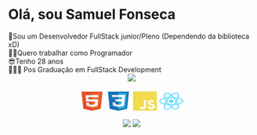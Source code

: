 <div align="left">
  <h1>Olá, sou Samuel Fonseca </h1>
  📖Sou um Desenvolvedor FullStack junior/Pleno (Dependendo da biblioteca xD)
   <br>
  👨‍💻Quero trabalhar como Programador
    <br>
  😎Tenho 28 anos
   <br>
  👨🏻‍🎓
  Pos Graduação em FullStack Development
  

  
</div>

<div align="center">
  <a href="https://github.com/samuelbatista3rios">
  <img height="180em" src="https://github-readme-stats.vercel.app/api/top-langs/?username=samuelbatista3rios&layout=compact&langs_count=7&theme=dracula"/>
  </a>
</div>
  
  
  
  
  
  <div align="center"><br>
  <img align="rigth" alt="Samuel-HTML" height="40" width="50" src="https://raw.githubusercontent.com/devicons/devicon/master/icons/html5/html5-original.svg">
  <img align="" alt="Samuel-CSS" height="40" width="50" src="https://raw.githubusercontent.com/devicons/devicon/master/icons/css3/css3-original.svg">
  <img align="" alt="Samuel-Js" height="40" width="50" src="https://raw.githubusercontent.com/devicons/devicon/master/icons/javascript/javascript-plain.svg">
  <img align="t" alt="Samuel-React" height="40" width="50" src="https://raw.githubusercontent.com/devicons/devicon/master/icons/react/react-original.svg">
</div>
  
  <div align="center">
 
  <a href = "mailto:samuelbatista3rios@gmail.com"><img src="https://img.icons8.com/fluency/48/000000/gmail.png"></a>
  <a href="https://www.linkedin.com/in/samuel-fonseca-0289a6121/" rel="nofollow"><img src="https://img.icons8.com/fluency/48/000000/linkedin.png"></a>
</div> 
  
